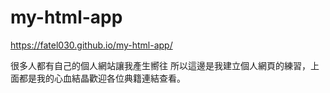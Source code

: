 # my-html-app
https://fatel030.github.io/my-html-app/

很多人都有自己的個人網站讓我產生嚮往
所以這邊是我建立個人網頁的練習，上面都是我的心血結晶歡迎各位典籍連結查看。
